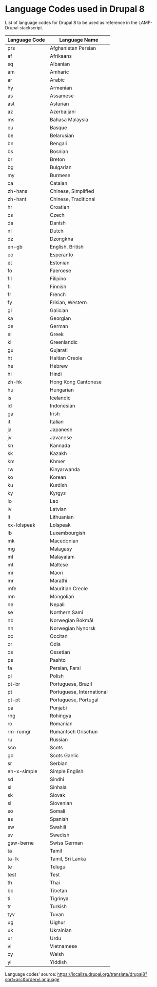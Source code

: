 Language Codes used in Drupal 8
==========
List of language codes for Drupal 8 to be used as reference in the LAMP-Drupal stackscript.

|Language Code|Language Name|
|--- |--- |
|prs|Afghanistan Persian|
|af|Afrikaans|
|sq|Albanian|
|am|Amharic|
|ar|Arabic|
|hy|Armenian|
|as|Assamese|
|ast|Asturian|
|az|Azerbaijani|
|ms|Bahasa Malaysia|
|eu|Basque|
|be|Belarusian|
|bn|Bengali|
|bs|Bosnian|
|br|Breton|
|bg|Bulgarian|
|my|Burmese|
|ca|Catalan|
|zh-hans|Chinese, Simplified|
|zh-hant|Chinese, Traditional|
|hr|Croatian|
|cs|Czech|
|da|Danish|
|nl|Dutch|
|dz|Dzongkha|
|en-gb|English, British|
|eo|Esperanto|
|et|Estonian|
|fo|Faeroese|
|fil|Filipino|
|fi|Finnish|
|fr|French|
|fy|Frisian, Western|
|gl|Galician|
|ka|Georgian|
|de|German|
|el|Greek|
|kl|Greenlandic|
|gu|Gujarati|
|ht|Haitian Creole|
|he|Hebrew|
|hi|Hindi|
|zh-hk|Hong Kong Cantonese|
|hu|Hungarian|
|is|Icelandic|
|id|Indonesian|
|ga|Irish|
|it|Italian|
|ja|Japanese|
|jv|Javanese|
|kn|Kannada|
|kk|Kazakh|
|km|Khmer|
|rw|Kinyarwanda|
|ko|Korean|
|ku|Kurdish|
|ky|Kyrgyz|
|lo|Lao|
|lv|Latvian|
|lt|Lithuanian|
|xx-lolspeak|Lolspeak|
|lb|Luxembourgish|
|mk|Macedonian|
|mg|Malagasy|
|ml|Malayalam|
|mt|Maltese|
|mi|Maori|
|mr|Marathi|
|mfe|Mauritian Creole|
|mn|Mongolian|
|ne|Nepali|
|se|Northern Sami|
|nb|Norwegian Bokmål|
|nn|Norwegian Nynorsk|
|oc|Occitan|
|or|Odia|
|os|Ossetian|
|ps|Pashto|
|fa|Persian, Farsi|
|pl|Polish|
|pt-br|Portuguese, Brazil|
|pt|Portuguese, International|
|pt-pt|Portuguese, Portugal|
|pa|Punjabi|
|rhg|Rohingya|
|ro|Romanian|
|rm-rumgr|Rumantsch Grischun|
|ru|Russian|
|sco|Scots|
|gd|Scots Gaelic|
|sr|Serbian|
|en-x-simple|Simple English|
|sd|Sindhi|
|si|Sinhala|
|sk|Slovak|
|sl|Slovenian|
|so|Somali|
|es|Spanish|
|sw|Swahili|
|sv|Swedish|
|gsw-berne|Swiss German|
|ta|Tamil|
|ta-lk|Tamil, Sri Lanka|
|te|Telugu|
|test|Test|
|th|Thai|
|bo|Tibetan|
|ti|Tigrinya|
|tr|Turkish|
|tyv|Tuvan|
|ug|Uighur|
|uk|Ukrainian|
|ur|Urdu|
|vi|Vietnamese|
|cy|Welsh|
|yi|Yiddish|

Language codes' source: https://localize.drupal.org/translate/drupal8?sort=asc&order=Language
